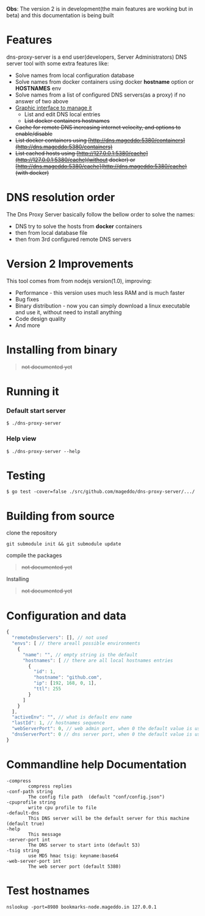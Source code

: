 **Obs**: The version 2 is in development(the main features are working but in beta) and this documentation is being built

# Features
dns-proxy-server is a end user(developers, Server Administrators) DNS server tool with some extra features like:

* Solve names from local configuration database
* Solve names from docker containers using docker **hostname** option or **HOSTNAMES** env
* Solve names from a list of configured DNS servers(as a proxy) if no answer of two above
* [Graphic interface to manage it](http:/127.0.0.1:5380/static/)
	* List and edit DNS local entries
	* ~~List docker containers hostnames~~
* ~~Cache for remote DNS increasing internet velocity, and options to enable/disable~~
* ~~List docker containers using [http://dns.mageddo:5380/containers](http://dns.mageddo:5380/containers)~~
* ~~List cached hosts using [http://127.0.0.1:5380/cache](http://127.0.0.1:5380/cache)(without docker) or [http://dns.mageddo:5380/cache](http://dns.mageddo:5380/cache) (with docker)~~

# DNS resolution order
The Dns Proxy Server basically follow the bellow order to solve the names:

* DNS try to solve the hosts from **docker** containers
* then from local database file
* then from 3rd configured remote DNS servers

# Version 2 Improvements
This tool comes from from nodejs version(1.0), improving:
* Performance - this version uses much less RAM and is much faster
* Bug fixes
* Binary distribution - now you can simply download a linux executable and use it, without need to install anything
* Code design quality
* And more

# Installing from binary

>~~not documented yet~~

# Running it

### Default start server
 
	$ ./dns-proxy-server

### Help view

	$ ./dns-proxy-server --help


# Testing

	$ go test -cover=false ./src/github.com/mageddo/dns-proxy-server/.../

# Building from source

clone the repository

	git submodule init && git submodule update

compile the packages

>~~not documented yet~~

Installing

>~~not documented yet~~

# Configuration and data

```javascript
{
  "remoteDnsServers": [], // not used
  "envs": [ // there areall possible environments 
    {
      "name": "", // empty string is the default
      "hostnames": [ // there are all local hostnames entries
        {
          "id": 1,
          "hostname": "github.com",
          "ip": [192, 168, 0, 1],
          "ttl": 255
        }
      ]
    }
  ],
  "activeEnv": "", // what is default env name 
  "lastId": 1, // hostnames sequence
  "webServerPort": 0, // web admin port, when 0 the default value is used
  "dnsServerPort": 0 // dns server port, when 0 the default value is used
}
```

# Commandline help Documentation

	-compress
			compress replies
	-conf-path string
			The config file path  (default "conf/config.json")
	-cpuprofile string
			write cpu profile to file
	-default-dns
			This DNS server will be the default server for this machine (default true)
	-help
			This message
	-server-port int
			The DNS server to start into (default 53)
	-tsig string
			use MD5 hmac tsig: keyname:base64
	-web-server-port int
			The web server port (default 5380)


# Test hostnames

	nslookup -port=8980 bookmarks-node.mageddo.in 127.0.0.1